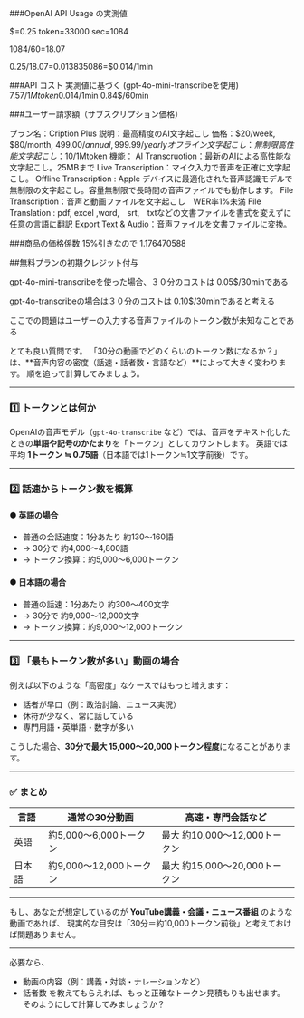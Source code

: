 
###OpenAI API Usage の実測値

$=0.25
token=33000
sec=1084

1084/60=18.07

0.25/18.07=0.013835086=$0.014/1min 

###API コスト 実測値に基づく (gpt-4o-mini-transcribeを使用)
7.57$/1Mtoken
0.014$/1min
0.84$/60min

###ユーザー請求額（サブスクリプション価格）

プラン名：Cription Plus
説明：最高精度のAI文字起こし
価格：$20/week, $80/month, $499.00/annual, 999.99/yearly 
オフライン文字起こし：無制限
高性能文字起こし：10$/1Mtoken
機能：
AI Transcruotion：最新のAIによる高性能な文字起こし。25MBまで
Live Transcription：マイク入力で音声を正確に文字起こし。
Offline Transcription : Apple デバイスに最適化された音声認識モデルで無制限の文字起こし。容量無制限で長時間の音声ファイルでも動作します。
File Transcription：音声と動画ファイルを文字起こし　WER率1%未満
File Translation : pdf, excel ,word,　srt,　txtなどの文書ファイルを書式を変えずに任意の言語に翻訳
Export Text & Audio：音声ファイルを文書ファイルに変換。

###商品の価格係数
15%引きなので
1.176470588

##無料プランの初期クレジット付与

gpt-4o-mini-transcribeを使った場合、３０分のコストは
0.05$/30minである

gpt-4o-transcribeの場合は３０分のコストは
0.10$/30minであると考える

ここでの問題はユーザーの入力する音声ファイルのトークン数が未知なことである

とても良い質問です。
「30分の動画でどのくらいのトークン数になるか？」は、**音声内容の密度（話速・話者数・言語など）**によって大きく変わります。
順を追って計算してみましょう。

---

### 1️⃣ トークンとは何か

OpenAIの音声モデル（`gpt-4o-transcribe` など）では、音声をテキスト化したときの**単語や記号のかたまり**を「トークン」としてカウントします。
英語では平均 **1トークン ≒ 0.75語**（日本語では1トークン≒1文字前後）です。

---

### 2️⃣ 話速からトークン数を概算

#### ● 英語の場合

* 普通の会話速度：1分あたり 約130〜160語
* → 30分で 約4,000〜4,800語
* → トークン換算：約5,000〜6,000トークン

#### ● 日本語の場合

* 普通の話速：1分あたり 約300〜400文字
* → 30分で 約9,000〜12,000文字
* → トークン換算：約9,000〜12,000トークン

---

### 3️⃣ 「最もトークン数が多い」動画の場合

例えば以下のような「高密度」なケースではもっと増えます：

* 話者が早口（例：政治討論、ニュース実況）
* 休符が少なく、常に話している
* 専門用語・英単語・数字が多い

こうした場合、**30分で最大 15,000〜20,000トークン程度**になることがあります。

---

### ✅ まとめ

| 言語  | 通常の30分動画          | 高速・専門会話など             |
| --- | ----------------- | --------------------- |
| 英語  | 約5,000〜6,000トークン  | 最大 約10,000〜12,000トークン |
| 日本語 | 約9,000〜12,000トークン | 最大 約15,000〜20,000トークン |

---

もし、あなたが想定しているのが **YouTube講義・会議・ニュース番組** のような動画であれば、
現実的な目安は「30分＝約10,000トークン前後」と考えておけば問題ありません。

---

必要なら、

* 動画の内容（例：講義・対談・ナレーションなど）
* 話者数
  を教えてもらえれば、もっと正確なトークン見積もりも出せます。
  そのようにして計算してみましょうか？
